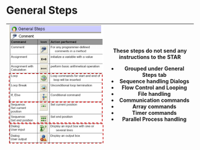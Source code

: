# General Steps

| <img src="../../.gitbook/assets/image (34) (1) (1) (1) (1) (1) (1) (1) (1) (1).png" alt="" data-size="original"> | <p>These steps do not send any instructions to the STAR</p><ul><li>Grouped under General Steps tab</li><li>Sequence handling Dialogs</li><li>Flow Control and Looping</li><li>File handling </li><li>Communication commands </li><li>Array commands </li><li>Timer commands </li><li>Parallel Process handling</li></ul> |
| ---------------------------------------------------------------------------------------------------------------- | ------------------------------------------------------------------------------------------------------------------------------------------------------------------------------------------------------------------------------------------------------------------------------------------------------------------------ |
